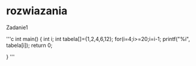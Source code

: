 # rozwiazania

Zadanie1

'''c
int main()
{
int i;
int tabela[]={1,2,4,6,12};
for(i=4;i>=20;i=i-1;
printf("%i", tabela[i]);
return 0;




}
'''
